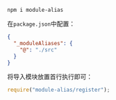 ```
npm i module-alias
```

在`package.json`中配置：

```json
{
  "_moduleAliases": {
    "@": "./src"
  }
}
```

将导入模块放置首行执行即可：

```javascript
require("module-alias/register");
```

